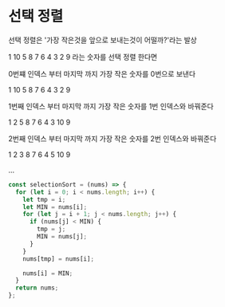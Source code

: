 # 선택 정렬

선택 정렬은 '가장 작은것을 앞으로 보내는것이 어떨까?'라는 발상

1 10 5 8 7 6 4 3 2 9 라는 숫자를 선택 정렬 한다면

0번쨰 인덱스 부터 마지막 까지 가장 작은 숫자를 0번으로 보낸다

1 10 5 8 7 6 4 3 2 9

1번째 인덱스 부터 마지막 까지 가장 작은 숫자를 1번 인덱스와 바꿔준다

1 2 5 8 7 6 4 3 10 9

2번째 인덱스 부터 마지막 까지 가장 작은 숫자를 2번 인덱스와 바꿔준다

1 2 3 8 7 6 4 5 10 9

...

```jsx
const selectionSort = (nums) => {
  for (let i = 0; i < nums.length; i++) {
    let tmp = i;
    let MIN = nums[i];
    for (let j = i + 1; j < nums.length; j++) {
      if (nums[j] < MIN) {
        tmp = j;
        MIN = nums[j];
      }
    }
    nums[tmp] = nums[i];

    nums[i] = MIN;
  }
  return nums;
};
```
